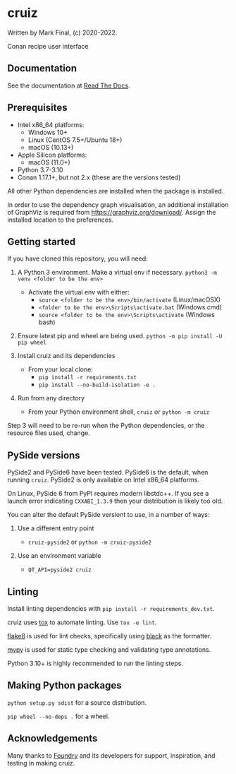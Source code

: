 # cruiz

Written by Mark Final, (c) 2020-2022.

Conan recipe user interface

## Documentation
See the documentation at [Read The Docs](https://cruiz.readthedocs.io/).

## Prerequisites

- Intel x86_64 platforms:
  - Windows 10+
  - Linux (CentOS 7.5+/Ubuntu 18+)
  - macOS (10.13+)
- Apple Silicon platforms:
  - macOS (11.0+)
- Python 3.7-3.10
- Conan 1.17.1+, but not 2.x (these are the versions tested)

All other Python dependencies are installed when the package is installed.

In order to use the dependency graph visualisation, an additional installation of GraphViz is required from https://graphviz.org/download/. Assign the installed location to the preferences.

## Getting started
If you have cloned this repository, you will need:

1. A Python 3 environment. Make a virtual env if necessary. `python3 -m venv <folder to be the env>`
    - Activate the virtual env with either:
        - `source <folder to be the env>/bin/activate` (Linux/macOSX)
        - `<folder to be the env>\Scripts\activate.bat` (Windows cmd)
        - `source <folder to be the env>\Scripts\activate` (Windows bash)

2. Ensure latest pip and wheel are being used. `python -m pip install -U pip wheel`

3. Install cruiz and its dependencies

    - From your local clone:
        - `pip install -r requirements.txt`
        - `pip install --no-build-isolation -e .`

4. Run from any directory

    - From your Python environment shell, `cruiz` or `python -m cruiz`

Step 3 will need to be re-run when the Python dependencies, or the resource files used, change.

## PySide versions
PySide2 and PySide6 have been tested. PySide6 is the default, when running `cruiz`. PySide2 is only available on Intel x86_64 platforms.

On Linux, PySide 6 from PyPI requires modern libstdc++. If you see a launch error indicating `CXXABI_1.3.9` then your distribution is likely too old.

You can alter the default PySide versiont to use, in a number of ways:

1. Use a different entry point

    - `cruiz-pyside2` or `python -m cruiz-pyside2`

2. Use an environment variable

    - `QT_API=pyside2 cruiz`

## Linting
Install linting dependencies with `pip install -r requirements_dev.txt`.

cruiz uses [tox](https://tox.wiki/en/latest/) to automate linting. Use `tox -e lint`.

[flake8](https://flake8.pycqa.org/en/latest/) is used for lint checks, specifically using [black](https://black.readthedocs.io/en/stable/) as the formatter.

[mypy](https://mypy.readthedocs.io/en/stable/) is used for static type checking and validating type annotations.

Python 3.10+ is highly recommended to run the linting steps.

## Making Python packages
`python setup.py sdist` for a source distribution.

`pip wheel --no-deps .` for a wheel.

## Acknowledgements
Many thanks to [Foundry](https://www.foundry.com/) and its developers for support, inspiration, and testing in making cruiz.
